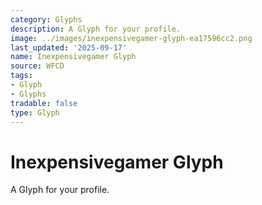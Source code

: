 ```yaml
---
category: Glyphs
description: A Glyph for your profile.
image: ../images/inexpensivegamer-glyph-ea17596cc2.png
last_updated: '2025-09-17'
name: Inexpensivegamer Glyph
source: WFCD
tags:
- Glyph
- Glyphs
tradable: false
type: Glyph
---
```


# Inexpensivegamer Glyph

A Glyph for your profile.

